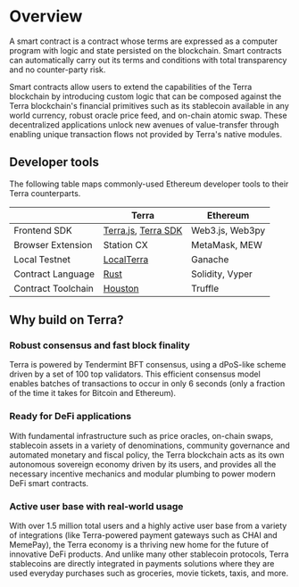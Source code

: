 # Overview

A smart contract is a contract whose terms are expressed as a computer program with logic and state persisted on the blockchain. Smart contracts can automatically carry out its terms and conditions with total transparency and no counter-party risk.

Smart contracts allow users to extend the capabilities of the Terra blockchain by introducing custom logic that can be composed against the Terra blockchain's financial primitives such as its stablecoin available in any world currency, robust oracle price feed, and on-chain atomic swap. These decentralized applications unlock new avenues of value-transfer through enabling unique transaction flows not provided by Terra's native modules.

## Developer tools

The following table maps commonly-used Ethereum developer tools to their Terra counterparts.

|                    | Terra                                                                                                                 | Ethereum        |
| ------------------ | --------------------------------------------------------------------------------------------------------------------- | --------------- |
| Frontend SDK       | [Terra.js](https://terra-money.github.io/terra.js/), [Terra SDK](https://terra-money.github.io/terra-sdk-python/) | Web3.js, Web3py |
| Browser Extension  | Station CX                                                                                                            | MetaMask, MEW   |
| Local Testnet      | [LocalTerra](https://github.com/terra-money/LocalTerra)                                                             | Ganache         |
| Contract Language  | [Rust](https://www.rust-lang.org/)                                                                                    | Solidity, Vyper |
| Contract Toolchain | [Houston](https://github.com/terra-money/houston)                                                                   | Truffle         |

## Why build on Terra?

### Robust consensus and fast block finality

Terra is powered by Tendermint BFT consensus, using a dPoS-like scheme driven by a set of 100 top validators. This efficient consensus model enables batches of transactions to occur in only 6 seconds (only a fraction of the time it takes for Bitcoin and Ethereum).

### Ready for DeFi applications

With fundamental infrastructure such as price oracles, on-chain swaps, stablecoin assets in a variety of denominations, community governance and automated monetary and fiscal policy, the Terra blockchain acts as its own autonomous sovereign economy driven by its users, and provides all the necessary incentive mechanics and modular plumbing to power modern DeFi smart contracts.

### Active user base with real-world usage

With over 1.5 million total users and a highly active user base from a variety of integrations (like Terra-powered payment gateways such as CHAI and MemePay), the Terra economy is a thriving new home for the future of innovative DeFi products. And unlike many other stablecoin protocols, Terra stablecoins are directly integrated in payments solutions where they are used everyday purchases such as groceries, movie tickets, taxis, and more.
